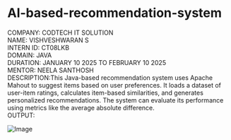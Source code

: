 # AI-based-recommendation-system
COMPANY: CODTECH IT SOLUTION                                                                                      
NAME: VISHVESHWARAN S                                                                                     
INTERN ID: CT08LKB                                                                                          
DOMAIN: JAVA                                                                                                  
DURATION: JANUARY 10 2025 TO FEBRUARY 10 2025                                                                                                            
MENTOR: NEELA SANTHOSH                                                                                                         
DESCRIPTION:This Java-based recommendation system uses Apache Mahout to suggest items based on user preferences. It loads a dataset of user-item ratings, calculates item-based similarities, and generates personalized recommendations. The system can evaluate its performance using metrics like the average absolute difference.                                       
OUTPUT:

![Image](https://github.com/user-attachments/assets/3300c8d8-ef6c-487a-b2f5-2c3f7bad7947)
